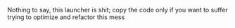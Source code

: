 Nothing to say, this launcher is shit;
copy the code only if you want to suffer trying to optimize and refactor this mess

